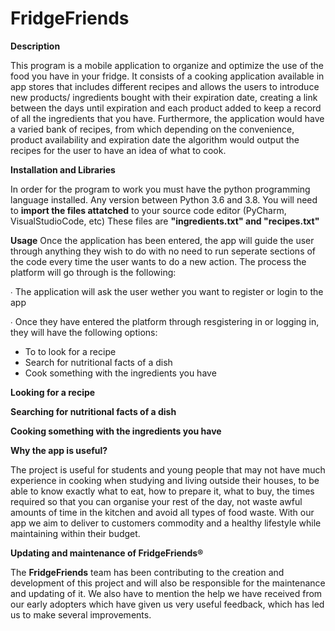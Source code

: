 # FridgeFriends
**Description**

This program is a mobile application to organize and optimize the use of the food you have in your fridge. It consists of a cooking application available in app stores that includes different recipes and allows the users to introduce new products/ ingredients bought with their expiration date, creating a link between the days until expiration and each product added to keep a record of all the ingredients that you have. Furthermore, the application would have a varied bank of recipes, from which depending on the convenience, product availability and expiration date the algorithm would output the recipes for the user to have an idea of what to cook.

**Installation and Libraries**

In order for the program to work you must have the python programming language installed. Any version between Python 3.6 and 3.8.
You will need to **import the files attatched** to your source code editor (PyCharm, VisualStudioCode, etc)
These files are **"ingredients.txt" and "recipes.txt"**

**Usage**
Once the application has been entered, the app will guide the user through anything they wish to do with no need to run seperate sections of the code every time the user wants to do a new action. The process the platform will go through is the following:

∙ The application will ask the user wether you want to register or login to the app

∙ Once they have entered the platform through resgistering in or logging in, they will have the following options:

  - To to look for a recipe 
  - Search for nutritional facts of a dish
  - Cook something with the ingredients you have

**Looking for a recipe**


**Searching for nutritional facts of a dish**


**Cooking something with the ingredients you have**



**Why the app is useful?**

The project is useful for students and young people that may not have much experience in cooking when studying and living outside their houses, to be able to know exactly what to eat, how to prepare it, what to buy, the times required so that you can organise your rest of the day, not waste awful amounts of time in the kitchen and avoid all types of food waste. With our app we aim to deliver to customers commodity and a healthy lifestyle while maintaining within their budget. 

**Updating and maintenance of FridgeFriends®**

The **FridgeFriends** team has been contributing to the creation and development of this project and will also be responsible for the maintenance and updating of it. We also have to mention the help we have received from our early adopters which have given us very useful feedback, which has led us to make several improvements. 
